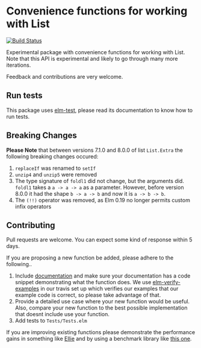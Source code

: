 # Convenience functions for working with List

[![Build Status](https://travis-ci.org/elm-community/list-extra.svg?branch=master)](https://travis-ci.org/elm-community/list-extra)

Experimental package with convenience functions for working with List.
Note that this API is experimental and likely to go through many more iterations.

Feedback and contributions are very welcome.

## Run tests

This package uses [elm-test](https://github.com/elm-community/elm-test), please read its documentation to know how to run tests.

## Breaking Changes

**Please Note** that between versions 7.1.0 and 8.0.0 of list `List.Extra` the following breaking changes occured:

1. `replaceIf` was renamed to `setIf`
2. `unzip4` and `unzip5` were removed
3. The type signature of `foldl1` did not change, but the arguments did. `foldl1` takes a `a -> a -> a` as a parameter. However, before version 8.0.0 it had the shape `b -> a -> b` and now it is `a -> b -> b`.
4. The `(!!)` operator was removed, as Elm 0.19 no longer permits custom infix operators 

## Contributing

Pull requests are welcome. You can expect some kind of response within 5 days.

If you are proposing a new function be added, please adhere to the following..

1. Include [documentation](http://package.elm-lang.org/help/documentation-format) and make sure your documentation has a code snippet demonstrating what the function does. We use [elm-verify-examples](https://github.com/stoeffel/elm-verify-examples) in our travis set up which verifies our examples that our example code is correct, so please take advantage of that.
2. Provide a detailed use case where your new function would be useful. Also, compare your new function to the best possible implementation that doesnt include use your function.
3. Add tests to `Tests/Tests.elm`

If you are improving existing functions please demonstrate the performance gains in something like [Ellie](https://ellie-app.com/) and by using a benchmark library like [this one](http://package.elm-lang.org/packages/BrianHicks/elm-benchmark/latest).
